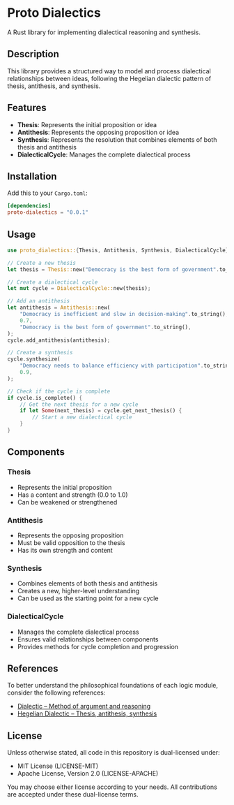 # Proto Dialectics

A Rust library for implementing dialectical reasoning and synthesis.

## Description

This library provides a structured way to model and process dialectical relationships between ideas, following the Hegelian dialectic pattern of thesis, antithesis, and synthesis.

## Features

- **Thesis**: Represents the initial proposition or idea
- **Antithesis**: Represents the opposing proposition or idea
- **Synthesis**: Represents the resolution that combines elements of both thesis and antithesis
- **DialecticalCycle**: Manages the complete dialectical process

## Installation

Add this to your `Cargo.toml`:

```toml
[dependencies]
proto-dialectics = "0.0.1"
```

## Usage

```rust
use proto_dialectics::{Thesis, Antithesis, Synthesis, DialecticalCycle};

// Create a new thesis
let thesis = Thesis::new("Democracy is the best form of government".to_string(), 0.8);

// Create a dialectical cycle
let mut cycle = DialecticalCycle::new(thesis);

// Add an antithesis
let antithesis = Antithesis::new(
    "Democracy is inefficient and slow in decision-making".to_string(),
    0.7,
    "Democracy is the best form of government".to_string(),
);
cycle.add_antithesis(antithesis);

// Create a synthesis
cycle.synthesize(
    "Democracy needs to balance efficiency with participation".to_string(),
    0.9,
);

// Check if the cycle is complete
if cycle.is_complete() {
    // Get the next thesis for a new cycle
    if let Some(next_thesis) = cycle.get_next_thesis() {
        // Start a new dialectical cycle
    }
}
```

## Components

### Thesis

- Represents the initial proposition
- Has a content and strength (0.0 to 1.0)
- Can be weakened or strengthened

### Antithesis

- Represents the opposing proposition
- Must be valid opposition to the thesis
- Has its own strength and content

### Synthesis

- Combines elements of both thesis and antithesis
- Creates a new, higher-level understanding
- Can be used as the starting point for a new cycle

### DialecticalCycle

- Manages the complete dialectical process
- Ensures valid relationships between components
- Provides methods for cycle completion and progression

## References

To better understand the philosophical foundations of each logic module, consider the following references:

- [Dialectic – Method of argument and reasoning](https://en.wikipedia.org/wiki/Dialectic)
- [Hegelian Dialectic – Thesis, antithesis, synthesis](https://en.wikipedia.org/wiki/Dialectic#Hegelian_dialectic)

## License

Unless otherwise stated, all code in this repository is dual-licensed under:

- MIT License (LICENSE-MIT)
- Apache License, Version 2.0 (LICENSE-APACHE)

You may choose either license according to your needs. All contributions are accepted under these dual-license terms.
